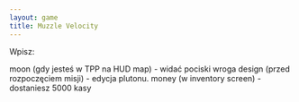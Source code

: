 ```yaml
---
layout: game
title: Muzzle Velocity
---
```


Wpisz:

moon (gdy jesteś w TPP na HUD map) 	- widać pociski wroga
design (przed rozpoczęciem misji)  	- edycja plutonu.
money (w inventory screen)         	- dostaniesz 5000 kasy
